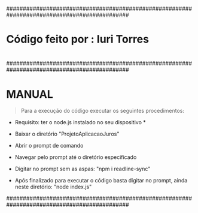 #############################################################################################
#                                                                                           #
#  Código feito por : Iuri Torres                                                           #
#                                                                                           #
#############################################################################################

# MANUAL

> Para a execução do código executar os seguintes procedimentos:

* Requisito: ter o node.js instalado no seu dispositivo *

- Baixar o diretório "ProjetoAplicacaoJuros"
- Abrir o prompt de comando
- Navegar pelo prompt até o diretório especificado
- Digitar no prompt sem as aspas:
  "npm i readline-sync"
  
- Após finalizado para executar o código basta digitar no prompt, ainda neste diretório:
  "node index.js"
  
#############################################################################################
